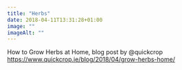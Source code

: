 ```yaml
---
title: "Herbs"
date: 2018-04-11T13:31:28+01:00
image: ""
imageAlt: ""
---
```


How to Grow Herbs at Home, blog post by @quickcrop https://www.quickcrop.ie/blog/2018/04/grow-herbs-home/
